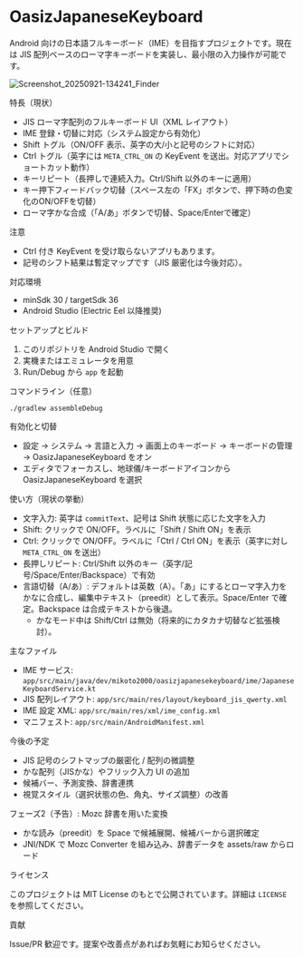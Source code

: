 OasizJapaneseKeyboard
=====================

Android 向けの日本語フルキーボード（IME）を目指すプロジェクトです。現在は JIS 配列ベースのローマ字キーボードを実装し、最小限の入力操作が可能です。

![Screenshot_20250921-134241_Finder](https://github.com/user-attachments/assets/d79e811d-0766-488c-ad82-9e4874b3100e)


特長（現状）
- JIS ローマ字配列のフルキーボード UI（XML レイアウト）
- IME 登録・切替に対応（システム設定から有効化）
- Shift トグル（ON/OFF 表示、英字の大/小と記号のシフトに対応）
- Ctrl トグル（英字には `META_CTRL_ON` の KeyEvent を送出。対応アプリでショートカット動作）
- キーリピート（長押しで連続入力。Ctrl/Shift 以外のキーに適用）
- キー押下フィードバック切替（スペース左の「FX」ボタンで、押下時の色変化のON/OFFを切替）
- ローマ字かな合成（「A/あ」ボタンで切替、Space/Enterで確定）

注意
- Ctrl 付き KeyEvent を受け取らないアプリもあります。
- 記号のシフト結果は暫定マップです（JIS 厳密化は今後対応）。

対応環境
- minSdk 30 / targetSdk 36
- Android Studio (Electric Eel 以降推奨)

セットアップとビルド
1. このリポジトリを Android Studio で開く
2. 実機またはエミュレータを用意
3. Run/Debug から `app` を起動

コマンドライン（任意）
```
./gradlew assembleDebug
```

有効化と切替
- 設定 → システム → 言語と入力 → 画面上のキーボード → キーボードの管理 → OasizJapaneseKeyboard をオン
- エディタでフォーカスし、地球儀/キーボードアイコンから OasizJapaneseKeyboard を選択

使い方（現状の挙動）
- 文字入力: 英字は `commitText`、記号は Shift 状態に応じた文字を入力
- Shift: クリックで ON/OFF。ラベルに「Shift / Shift ON」を表示
- Ctrl: クリックで ON/OFF。ラベルに「Ctrl / Ctrl ON」を表示（英字に対し `META_CTRL_ON` を送出）
- 長押しリピート: Ctrl/Shift 以外のキー（英字/記号/Space/Enter/Backspace）で有効
- 言語切替（A/あ）: デフォルトは英数（A）。「あ」にするとローマ字入力をかなに合成し、編集中テキスト（preedit）として表示。Space/Enter で確定。Backspace は合成テキストから後退。
  - かなモード中は Shift/Ctrl は無効（将来的にカタカナ切替など拡張検討）。

主なファイル
- IME サービス: `app/src/main/java/dev/mikoto2000/oasizjapanesekeyboard/ime/JapaneseKeyboardService.kt`
- JIS 配列レイアウト: `app/src/main/res/layout/keyboard_jis_qwerty.xml`
- IME 設定 XML: `app/src/main/res/xml/ime_config.xml`
- マニフェスト: `app/src/main/AndroidManifest.xml`

今後の予定
- JIS 記号のシフトマップの厳密化 / 配列の微調整
- かな配列（JISかな）やフリック入力 UI の追加
- 候補バー、予測変換、辞書連携
- 視覚スタイル（選択状態の色、角丸、サイズ調整）の改善
  
フェーズ2（予告）: Mozc 辞書を用いた変換
- かな読み（preedit）を Space で候補展開、候補バーから選択確定
- JNI/NDK で Mozc Converter を組み込み、辞書データを assets/raw からロード

ライセンス

このプロジェクトは MIT License のもとで公開されています。詳細は `LICENSE` を参照してください。

貢献

Issue/PR 歓迎です。提案や改善点があればお気軽にお知らせください。
